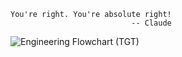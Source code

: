 ```
You're right. You're absolute right!
                           -- Claude
```

![Engineering Flowchart (TGT)](https://i.redd.it/pl2qwr76ujky.png)
